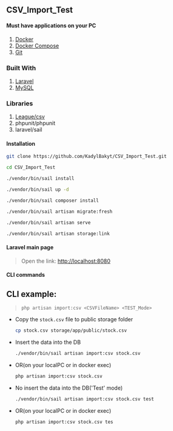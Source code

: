 ## CSV_Import_Test

#### Must have applications on your PC

  1. [Docker](https://www.docker.com/get-started/)
  2. [Docker Compose](https://docs.docker.com/compose/install/)
  3. [Git](https://git-scm.com/downloads)

### Built With

 1. [Laravel](https://laravel.com/)
 2. [MySQL](https://www.mysql.com/)

### Libraries
 1. [League/csv](https://csv.thephpleague.com/)
 2. phpunit/phpunit
 3. laravel/sail

#### Installation
  

  ```sh
  git clone https://github.com/KadylBakyt/CSV_Import_Test.git
  ```

  ```sh
  cd CSV_Import_Test
  ```

  ```sh
  ./vendor/bin/sail install
  ```
  
  ```sh
  ./vendor/bin/sail up -d
  ```

  ```sh
  ./vendor/bin/sail composer install
  ```


  ```sh
  ./vendor/bin/sail artisan migrate:fresh
  ```

  ```sh
  ./vendor/bin/sail artisan serve
  ```

  ```sh
  ./vendor/bin/sail artisan storage:link
  ```


#### Laravel main page

> Open the link: [http://localhost:8080](http://localhost:8080)

#### CLI commands

## CLI example: 
> `php artisan import:csv <CSVFileName> <TEST_Mode>` 

* Copy the `stock.csv` file to public storage folder

  ```sh
  cp stock.csv storage/app/public/stock.csv 
  ```

* Insert the data into the DB
  ```sh
  ./vendor/bin/sail artisan import:csv stock.csv
  ```

* OR(on your localPC or in docker exec)
  ```sh
  php artisan import:csv stock.csv
  ```

* No insert the data into the DB('Test' mode)
  ```sh
  ./vendor/bin/sail artisan import:csv stock.csv test 
  ```

* OR(on your localPC or in docker exec)
  ```sh
  php artisan import:csv stock.csv tes
  ```
